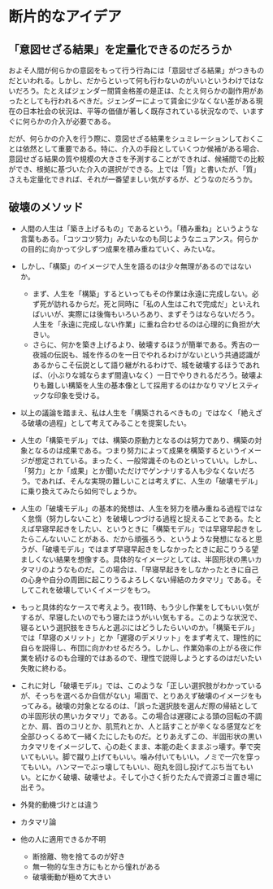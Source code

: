 # 断片的なアイデア

## 「意図せざる結果」を定量化できるのだろうか

およそ人間が何らかの意図をもって行う行為には「意図せざる結果」がつきものだといわれる。しかし、だからといって何も行わないのがいいというわけではないだろう。たとえばジェンダー間賃金格差の是正は、たとえ何らかの副作用があったとしても行われるべきだ。ジェンダーによって賃金に少なくない差がある現在の日本社会の状況は、平等の価値が著しく既存されている状況なので、いますぐに何らかの介入が必要である。

だが、何らかの介入を行う際に、意図せざる結果をシュミレーションしておくことは依然として重要である。特に、介入の手段としていくつか候補がある場合、意図せざる結果の質や規模の大きさを予測することができれば、候補間での比較ができ、根拠に基づいた介入の選択ができる。上では「質」と書いたが、「質」さえも定量化できれば、それが一番望ましい気がするが、どうなのだろうか。

## 破壊のメソッド

- 人間の人生は「築き上げるもの」であるという。「積み重ね」というような言葉もある。「コツコツ努力」みたいなのも同じようなニュアンス。何らかの目的に向かって少しずつ成果を積み重ねていく、みたいな。
- しかし、「構築」のイメージで人生を語るのは少々無理があるのではないか。
  - まず、人生を「構築」するといってもその作業は永遠に完成しない。必ず死が訪れるからだ。死と同時に「私の人生はこれで完成だ」といえればいいが、実際には後悔もいろいろあり、まずそうはならないだろう。人生を「永遠に完成しない作業」に重ね合わせるのは心理的に負担が大きい。
  - さらに、何かを築き上げるより、破壊するほうが簡単である。秀吉の一夜城の伝説も、城を作るのを一日でやれるわけがないという共通認識があるからこそ伝説として語り継がれるわけで、城を破壊するほうであれば、（小ぶりな城ならまず間違いなく）一日でやりきれるだろう。破壊よりも難しい構築を人生の基本像として採用するのはかなりマゾヒスティックな印象を受ける。
- 以上の議論を踏まえ、私は人生を「構築されるべきもの」ではなく「絶えざる破壊の過程」として考えてみることを提案したい。

- 人生の「構築モデル」では、構築の原動力となるのは努力であり、構築の対象となるのは成果である。つまり努力によって成果を構築するというイメージが想定されている。まったく、一般常識そのものといっていい。しかし、「努力」とか「成果」とか聞いただけでゲンナリする人も少なくないだろう。であれば、そんな実現の難しいことは考えずに、人生の「破壊モデル」に乗り換えてみたら如何でしょうか。
- 人生の「破壊モデル」の基本的発想は、人生を努力を積み重ねる過程ではなく怠惰（努力しないこと）を破壊しつづける過程と捉えることである。たとえば早寝早起きをしたい、というときに「構築モデル」では早寝早起きをしたらこんないいことがある、だから頑張ろう、というような発想になると思うが、「破壊モデル」ではまず早寝早起きをしなかったときに起こりうる望ましくない結果を想像する。具体的なイメージとしては、半固形状の黒いカタマリのようなものだ。この場合は、「早寝早起きをしなかったときに自己の心身や自分の周囲に起こりうるよろしくない帰結のカタマリ」である。そしてこれを破壊していくイメージをもつ。
- もっと具体的なケースで考えよう。夜11時、もう少し作業をしてもいい気がするが、早寝したいのでもう寝たほうがいい気もする。このような状況で、寝るという選択肢をきちんと選ぶにはどうしたらいいのか。「構築モデル」では「早寝のメリット」とか「遅寝のデメリット」をまず考えて、理性的に自らを説得し、布団に向かわせるだろう。しかし、作業効率の上がる夜に作業を続けるのも合理的ではあるので、理性で説得しようとするのはだいたい失敗に終わる。
- これに対し「破壊モデル」では、このような「正しい選択肢がわかっているが、そっちを選べるか自信がない」場面で、とりあえず破壊のイメージをもってみる。破壊の対象となるのは、「誤った選択肢を選んだ際の帰結としての半固形状の黒いカタマリ」である。この場合は遅寝による頭の回転の不調とか、肩、首のコリとか、肌荒れとか、人と話すことが辛くなる感覚などを全部ひっくるめて一緒くたにしたものだ。とりあえずこの、半固形状の黒いカタマリをイメージして、心の赴くまま、本能の赴くままぶっ壊す。拳で突いてもいい。脚で蹴り上げてもいい。噛み付いてもいい。ノミで一穴を穿ってもいい。ハンマーでぶっ壊してもいい、砲丸を回し投げてぶち当てもいい。とにかく破壊、破壊せよ。そして小さく折りたたんで資源ゴミ置き場に出そう。

- 外発的動機づけとは違う
- カタマリ論
- 他の人に適用できるか不明
  - 断捨離、物を捨てるのが好き
  - 無一物的な生き方にもとから憧れがある
  - 破壊衝動が極めて大きい
